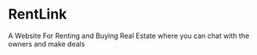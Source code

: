 # RentLink
A Website For Renting and Buying Real Estate where you can chat with the owners and make deals
